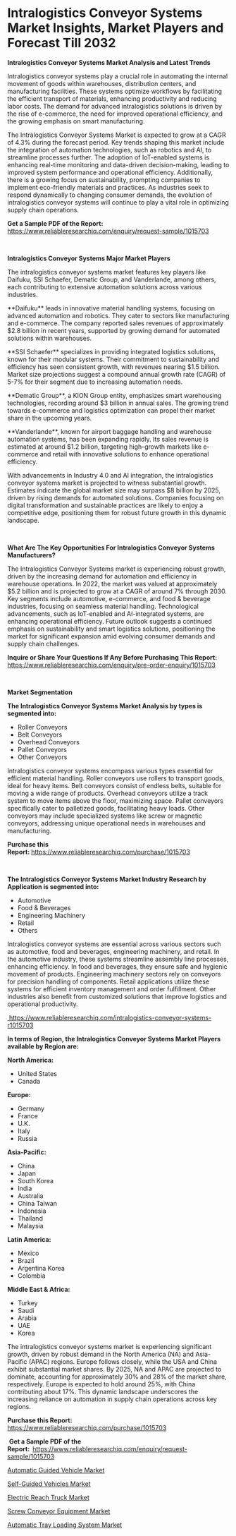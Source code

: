 <p><h1>Intralogistics Conveyor Systems Market Insights, Market Players and Forecast Till 2032</h1></p><p><strong>Intralogistics Conveyor Systems Market Analysis and Latest Trends</strong></p>
<p><p>Intralogistics conveyor systems play a crucial role in automating the internal movement of goods within warehouses, distribution centers, and manufacturing facilities. These systems optimize workflows by facilitating the efficient transport of materials, enhancing productivity and reducing labor costs. The demand for advanced intralogistics solutions is driven by the rise of e-commerce, the need for improved operational efficiency, and the growing emphasis on smart manufacturing.</p><p>The Intralogistics Conveyor Systems Market is expected to grow at a CAGR of 4.3% during the forecast period. Key trends shaping this market include the integration of automation technologies, such as robotics and AI, to streamline processes further. The adoption of IoT-enabled systems is enhancing real-time monitoring and data-driven decision-making, leading to improved system performance and operational efficiency. Additionally, there is a growing focus on sustainability, prompting companies to implement eco-friendly materials and practices. As industries seek to respond dynamically to changing consumer demands, the evolution of intralogistics conveyor systems will continue to play a vital role in optimizing supply chain operations.</p></p>
<p><strong>Get a Sample PDF of the Report:&nbsp;</strong> <a href="https://www.reliableresearchiq.com/enquiry/request-sample/1015703?utm_campaign=1877&utm_medium=2&utm_source=Github&utm_content=ia&utm_term=24032025&utm_id=intralogistics-conveyor-systems">https://www.reliableresearchiq.com/enquiry/request-sample/1015703</a></p>
<p>&nbsp;</p>
<p><strong>Intralogistics Conveyor Systems Major Market Players</strong></p>
<p><p>The intralogistics conveyor systems market features key players like Daifuku, SSI Schaefer, Dematic Group, and Vanderlande, among others, each contributing to extensive automation solutions across various industries.</p><p>**Daifuku** leads in innovative material handling systems, focusing on advanced automation and robotics. They cater to sectors like manufacturing and e-commerce. The company reported sales revenues of approximately $2.8 billion in recent years, supported by growing demand for automated solutions within warehouses.</p><p>**SSI Schaefer** specializes in providing integrated logistics solutions, known for their modular systems. Their commitment to sustainability and efficiency has seen consistent growth, with revenues nearing $1.5 billion. Market size projections suggest a compound annual growth rate (CAGR) of 5-7% for their segment due to increasing automation needs.</p><p>**Dematic Group**, a KION Group entity, emphasizes smart warehousing technologies, recording around $3 billion in annual sales. The growing trend towards e-commerce and logistics optimization can propel their market share in the upcoming years.</p><p>**Vanderlande**, known for airport baggage handling and warehouse automation systems, has been expanding rapidly. Its sales revenue is estimated at around $1.2 billion, targeting high-growth markets like e-commerce and retail with innovative solutions to enhance operational efficiency.</p><p>With advancements in Industry 4.0 and AI integration, the intralogistics conveyor systems market is projected to witness substantial growth. Estimates indicate the global market size may surpass $8 billion by 2025, driven by rising demands for automated solutions. Companies focusing on digital transformation and sustainable practices are likely to enjoy a competitive edge, positioning them for robust future growth in this dynamic landscape.</p></p>
<p>&nbsp;</p>
<p><strong>What Are The Key Opportunities For Intralogistics Conveyor Systems Manufacturers?</strong></p>
<p><p>The Intralogistics Conveyor Systems market is experiencing robust growth, driven by the increasing demand for automation and efficiency in warehouse operations. In 2022, the market was valued at approximately $5.2 billion and is projected to grow at a CAGR of around 7% through 2030. Key segments include automotive, e-commerce, and food & beverage industries, focusing on seamless material handling. Technological advancements, such as IoT-enabled and AI-integrated systems, are enhancing operational efficiency. Future outlook suggests a continued emphasis on sustainability and smart logistics solutions, positioning the market for significant expansion amid evolving consumer demands and supply chain challenges.</p></p>
<p><strong>Inquire or Share Your Questions If Any Before Purchasing This Report:</strong> <a href="https://www.reliableresearchiq.com/enquiry/pre-order-enquiry/1015703?utm_campaign=1877&utm_medium=2&utm_source=Github&utm_content=ia&utm_term=24032025&utm_id=intralogistics-conveyor-systems">https://www.reliableresearchiq.com/enquiry/pre-order-enquiry/1015703</a></p>
<p>&nbsp;</p>
<p><strong>Market Segmentation</strong></p>
<p><strong>The Intralogistics Conveyor Systems Market Analysis by types is segmented into:</strong></p>
<p><ul><li>Roller Conveyors</li><li>Belt Conveyors</li><li>Overhead Conveyors</li><li>Pallet Conveyors</li><li>Other Conveyors</li></ul></p>
<p><p>Intralogistics conveyor systems encompass various types essential for efficient material handling. Roller conveyors use rollers to transport goods, ideal for heavy items. Belt conveyors consist of endless belts, suitable for moving a wide range of products. Overhead conveyors utilize a track system to move items above the floor, maximizing space. Pallet conveyors specifically cater to palletized goods, facilitating heavy loads. Other conveyors may include specialized systems like screw or magnetic conveyors, addressing unique operational needs in warehouses and manufacturing.</p></p>
<p><strong>Purchase this Report:&nbsp;</strong><a href="https://www.reliableresearchiq.com/purchase/1015703?utm_campaign=1877&utm_medium=2&utm_source=Github&utm_content=ia&utm_term=24032025&utm_id=intralogistics-conveyor-systems">https://www.reliableresearchiq.com/purchase/1015703</a></p>
<p>&nbsp;</p>
<p><strong>The Intralogistics Conveyor Systems Market Industry Research by Application is segmented into:</strong></p>
<p><ul><li>Automotive</li><li>Food & Beverages</li><li>Engineering Machinery</li><li>Retail</li><li>Others</li></ul></p>
<p><p>Intralogistics conveyor systems are essential across various sectors such as automotive, food and beverages, engineering machinery, and retail. In the automotive industry, these systems streamline assembly line processes, enhancing efficiency. In food and beverages, they ensure safe and hygienic movement of products. Engineering machinery sectors rely on conveyors for precision handling of components. Retail applications utilize these systems for efficient inventory management and order fulfillment. Other industries also benefit from customized solutions that improve logistics and operational productivity.</p></p>
<p><a href="https://www.reliableresearchiq.com/intralogistics-conveyor-systems-r1015703?utm_campaign=1877&utm_medium=2&utm_source=Github&utm_content=ia&utm_term=24032025&utm_id=intralogistics-conveyor-systems">&nbsp;https://www.reliableresearchiq.com/intralogistics-conveyor-systems-r1015703</a></p>
<p><strong>In terms of Region, the Intralogistics Conveyor Systems Market Players available by Region are:</strong></p>
<p>
    <p> <strong> North America: </strong>
        <ul>
            <li>United States</li>
            <li>Canada</li>
        </ul>
        </p> 
    <p> <strong> Europe: </strong>
        <ul>
            <li>Germany</li>
            <li>France</li>
            <li>U.K.</li>
            <li>Italy</li>
            <li>Russia</li>
        </ul>
        </p> 
    <p> <strong> Asia-Pacific: </strong>
        <ul>
            <li>China</li>
            <li>Japan</li>
            <li>South Korea</li>
            <li>India</li>
            <li>Australia</li>
            <li>China Taiwan</li>
            <li>Indonesia</li>
            <li>Thailand</li>
            <li>Malaysia</li>
        </ul>
        </p> 
    <p> <strong> Latin America: </strong>
        <ul>
            <li>Mexico</li>
            <li>Brazil</li>
            <li>Argentina Korea</li>
            <li>Colombia</li>
        </ul>
        </p> 
    <p> <strong> Middle East & Africa: </strong>
        <ul>
            <li>Turkey</li>
            <li>Saudi</li>
            <li>Arabia</li>
            <li>UAE</li>
            <li>Korea</li>
        </ul>
    </p>
    </p>
<p><p>The intralogistics conveyor systems market is experiencing significant growth, driven by robust demand in the North America (NA) and Asia-Pacific (APAC) regions. Europe follows closely, while the USA and China exhibit substantial market shares. By 2025, NA and APAC are projected to dominate, accounting for approximately 30% and 28% of the market share, respectively. Europe is expected to hold around 25%, with China contributing about 17%. This dynamic landscape underscores the increasing reliance on automation in supply chain operations across key regions.</p></p>
<p><strong>Purchase this Report: </strong><a href="https://www.reliableresearchiq.com/purchase/1015703?utm_campaign=1877&utm_medium=2&utm_source=Github&utm_content=ia&utm_term=24032025&utm_id=intralogistics-conveyor-systems">https://www.reliableresearchiq.com/purchase/1015703</a></p>
<p>&nbsp;<strong>Get a Sample PDF of the Report:&nbsp;&nbsp;</strong><a href="https://www.reliableresearchiq.com/enquiry/request-sample/1015703?utm_campaign=1877&utm_medium=2&utm_source=Github&utm_content=ia&utm_term=24032025&utm_id=intralogistics-conveyor-systems">https://www.reliableresearchiq.com/enquiry/request-sample/1015703</a></p>
<p><strong></strong></p>
<p><p><a href="https://github.com/leoustolja/Market-Research-Report-List-1/blob/main/automatic-guided-vehicle-market.md?utm_campaign=1877&utm_medium=2&utm_source=Github&utm_content=ia&utm_term=24032025&utm_id=intralogistics-conveyor-systems">Automatic Guided Vehicle Market</a></p><p><a href="https://github.com/cayposshefin/Market-Research-Report-List-1/blob/main/self-guided-vehicles-market.md?utm_campaign=1877&utm_medium=2&utm_source=Github&utm_content=ia&utm_term=24032025&utm_id=intralogistics-conveyor-systems">Self-Guided Vehicles Market</a></p><p><a href="https://github.com/kanetaerkid/Market-Research-Report-List-1/blob/main/electric-reach-truck-market.md?utm_campaign=1877&utm_medium=2&utm_source=Github&utm_content=ia&utm_term=24032025&utm_id=intralogistics-conveyor-systems">Electric Reach Truck Market</a></p><p><a href="https://github.com/ayondaylos/Market-Research-Report-List-1/blob/main/screw-conveyor-equipment-market.md?utm_campaign=1877&utm_medium=2&utm_source=Github&utm_content=ia&utm_term=24032025&utm_id=intralogistics-conveyor-systems">Screw Conveyor Equipment Market</a></p><p><a href="https://github.com/madethkijori/Market-Research-Report-List-1/blob/main/automatic-tray-loading-system-market.md?utm_campaign=1877&utm_medium=2&utm_source=Github&utm_content=ia&utm_term=24032025&utm_id=intralogistics-conveyor-systems">Automatic Tray Loading System Market</a></p></p>